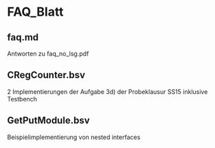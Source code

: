 # FAQ_Blatt

## faq.md
Antworten zu faq_no_lsg.pdf

## CRegCounter.bsv
2 Implementierungen der Aufgabe 3d) der Probeklausur SS15 inklusive Testbench

## GetPutModule.bsv
Beispielimplementierung von nested interfaces
